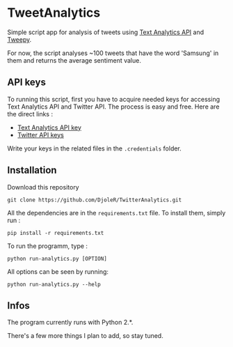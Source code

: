 # TweetAnalytics

Simple script app for analysis of tweets using [Text Analytics API](https://www.microsoft.com/cognitive-services/en-us/text-analytics-api) and [Tweepy](http://www.tweepy.org). 

For now, the script analyses ~100 tweets that have the word 'Samsung' in them and returns the average sentiment value. 

## API keys

To running this script, first you have to acquire needed keys for accessing Text Analytics API and Twitter API. The process is easy and free. Here are the direct links :

- [Text Analytics API key](https://www.microsoft.com/cognitive-services/en-us/subscriptions)
- [Twitter API keys](https://apps.twitter.com)

Write your keys in the related files in the `.credentials` folder.


## Installation

Download this repository 

	git clone https://github.com/DjoleR/TwitterAnalytics.git

All the dependencies are in the `requirements.txt` file. To install them, simply run :

	pip install -r requirements.txt

To run the programm, type :

	python run-analytics.py [OPTION]

All options can be seen by running:
	
	python run-analytics.py --help

## Infos

The program currently runs with Python 2.*.

There's a few more things I plan to add, so stay tuned.
